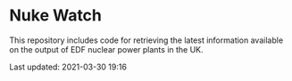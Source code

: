 # Nuke Watch

This repository includes code for retrieving the latest information available on the output of EDF nuclear power plants in the UK.

Last updated: 2021-03-30 19:16